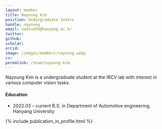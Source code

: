 ```yaml
---
layout: member
title: Nayoung Kim
position: Undergraduate Intern
handle: nayoung
email: nadine03@hanyang.ac.kr
twitter: 
github: 
scholar: 
orcid: 
image: /images/members/nayoung.webp
cv: 
permalink: /team/nayoung-kim
---
```


Nayoung Kim is a undergraduate student at the IRCV lab with interest in various computer vision tasks.


#### Education

<ul class="chronological">
  <li><span>2022.03 – current</span> B.S. in Department of Automotive engineering, Hanyang University</li>
</ul>

{% include publication_in_profile.html %}
